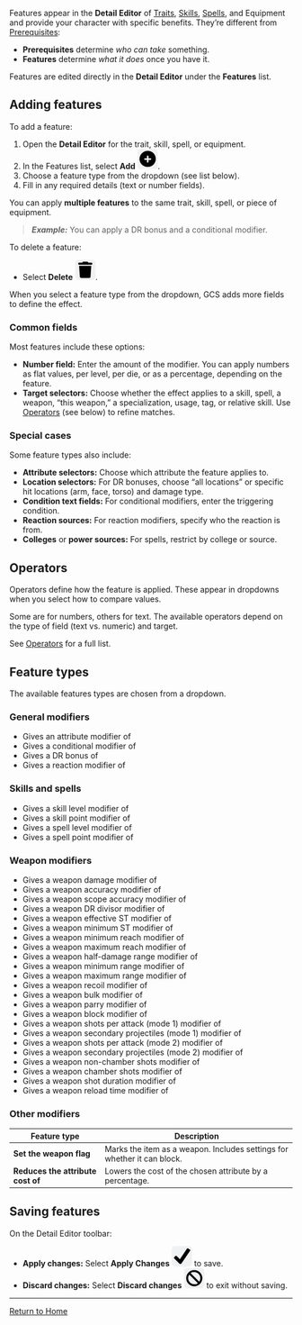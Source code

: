 Features appear in the **Detail Editor** of [Traits](Traits.md), [Skills](Skills.md), [Spells](Spells.md), and Equipment and provide your character with specific benefits. They’re different from [Prerequisites](Prerequisites.md):
- **Prerequisites** determine _who can take_ something.
- **Features** determine _what it does_ once you have it.

Features are edited directly in the **Detail Editor** under the **Features** list.
## Adding features
To add a feature:
1. Open the **Detail Editor** for the trait, skill, spell, or equipment.
2. In the Features list, select **Add** ![](./images/icons/icn-add.svg).
3. Choose a feature type from the dropdown (see list below).
4. Fill in any required details (text or number fields).

You can apply **multiple features** to the same trait, skill, spell, or piece of equipment.
> ***Example:*** You can apply a DR bonus and a conditional modifier.

To delete a feature:
- Select **Delete** ![](./images/icons/icn-delete.svg).

When you select a feature type from the dropdown, GCS adds more fields to define the effect.
### Common fields
Most features include these options:
- **Number field:** Enter the amount of the modifier. You can apply numbers as flat values, per level, per die, or as a percentage, depending on the feature.
- **Target selectors:** Choose whether the effect applies to a skill, spell, a weapon, “this weapon,” a specialization, usage, tag, or relative skill. Use [Operators](Operators.md) (see below) to refine matches.
### Special cases
Some feature types also include:
- **Attribute selectors:** Choose which attribute the feature applies to.
- **Location selectors:** For DR bonuses, choose “all locations” or specific hit locations (arm, face, torso) and damage type.
- **Condition text fields:** For conditional modifiers, enter the triggering condition.
- **Reaction sources:** For reaction modifiers, specify who the reaction is from.
- **Colleges** or **power sources:** For spells, restrict by college or source.
## Operators
Operators define how the feature is applied. These appear in dropdowns when you select how to compare values.

Some are for numbers, others for text. The available operators depend on the type of field (text vs. numeric) and target.

See [Operators](Operators.md) for a full list.
## Feature types
The available features types are chosen from a dropdown.
### General modifiers
- Gives an attribute modifier of
- Gives a conditional modifier of
- Gives a DR bonus of
- Gives a reaction modifier of

### Skills and spells
- Gives a skill level modifier of
- Gives a skill point modifier of
- Gives a spell level modifier of
- Gives a spell point modifier of

### Weapon modifiers
- Gives a weapon damage modifier of
- Gives a weapon accuracy modifier of
- Gives a weapon scope accuracy modifier of
- Gives a weapon DR divisor modifier of
- Gives a weapon effective ST modifier of
- Gives a weapon minimum ST modifier of
- Gives a weapon minimum reach modifier of
- Gives a weapon maximum reach modifier of
- Gives a weapon half-damage range modifier of
- Gives a weapon minimum range modifier of
- Gives a weapon maximum range modifier of
- Gives a weapon recoil modifier of
- Gives a weapon bulk modifier of
- Gives a weapon parry modifier of
- Gives a weapon block modifier of
- Gives a weapon shots per attack (mode 1) modifier of
- Gives a weapon secondary projectiles (mode 1) modifier of
- Gives a weapon shots per attack (mode 2) modifier of
- Gives a weapon secondary projectiles (mode 2) modifier of
- Gives a weapon non-chamber shots modifier of
- Gives a weapon chamber shots modifier of
- Gives a weapon shot duration modifier of
- Gives a weapon reload time modifier of
### Other modifiers

| Feature type                      | Description                                                             |
| --------------------------------- | ----------------------------------------------------------------------- |
| **Set the weapon flag**           | Marks the item as a weapon. Includes settings for whether it can block. |
| **Reduces the attribute cost of** | Lowers the cost of the chosen attribute by a percentage.                |
## Saving features
On the Detail Editor toolbar:
- **Apply changes:** Select **Apply Changes** ![](images/icons/icn-applyChanges.svg) to save.
- **Discard changes:** Select **Discard changes** ![](./images/icons/icn-discardChanges.svg) to exit without saving.


---
[Return to Home](Home.md)